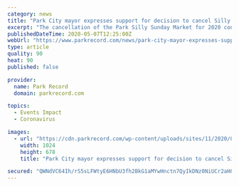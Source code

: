 ```yaml
---
category: news
title: "Park City mayor expresses support for decision to cancel Silly Market"
excerpt: "The cancellation of the Park Silly Sunday Market for 2020 continues to draw attention as the Park City community lingers on what was a dramatic move by the organizers"
publishedDateTime: 2020-05-07T12:25:00Z
webUrl: "https://www.parkrecord.com/news/park-city-mayor-expresses-support-for-decision-to-cancel-silly-market/"
type: article
quality: 90
heat: 90
published: false

provider:
  name: Park Record
  domain: parkrecord.com

topics:
  - Events Impact
  - Coronavirus

images:
  - url: "https://cdn.parkrecord.com/wp-content/uploads/sites/11/2020/04/hamburgersillymarketscheduled-TPR-041120-1024x678.jpg"
    width: 1024
    height: 678
    title: "Park City mayor expresses support for decision to cancel Silly Market"

secured: "QWNdVC64Ih/rS5sLFWtyE6HNbU3fh2BkG1aMYwHnctn7QyIkDNz0NiUCr2aH8ArJpUIGv7wxSAq/jU3ViAfSVpC+8WSzT6024AUBGquavj1X6Dpyvc2FE+bUU8CnTnLjOqE4A87NhxQxG1yxIPOv/ADgCG1fDKkEZep3tWGTWT14lopBaGLaPjq3gTuhVH70jkK6Ed2DjPfnynrd3BmA7rQ1sJC5Hoq3S7fl0yxpjvgMOU7W24mI6IJTj+B3Jy9GzrwEJo+EkIfm4NkV13DFkuzze+CTecRIhx7p5xcTplDWEccKl2bscRijul6XzNWulBHjsNtwaZwXbefLUtluH2g+qMUkg6A7QfwmYR4fzheeIC6PIRxAp1NqyzZ8xrOZr97p7a48vo3+0YOKWg5m3yMtFIdPoMbLVZ+E+aVGTTY6i8p/2a8+dZNKSrrN7wrbU8VuOierR3oWl1J/80PRT+Kwt8iPxVk8EsV2qrinQT4=;lozSR+QcGGqR9/dAQTV7Mw=="
---
```


